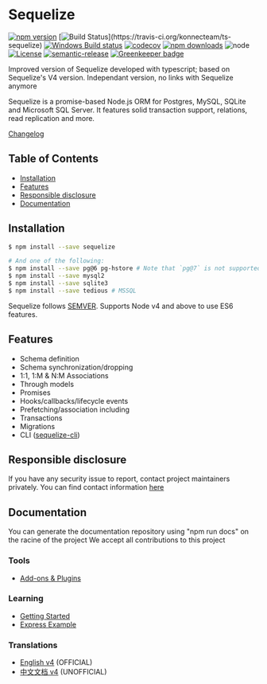 # Sequelize

[![npm version](https://img.shields.io/npm/v/ts-sequelize.svg)](https://www.npmjs.com/package/ts-sequelize)
[![Build Status](https://travis-ci.org/konnecteam/ts-sequelize.svg?)](https://travis-ci.org/konnecteam/ts-sequelize)
[![Windows Build status](https://ci.appveyor.com/api/projects/status/github/konnecteam/ts-sequelize?svg=true)](https://ci.appveyor.com/project/konnecteam/ts-sequelize)
[![codecov](https://codecov.io/gh/konnecteam/ts-sequelize/graph/badge.svg)](https://codecov.io/gh/konnecteam/ts-sequelize)
[![npm downloads](https://img.shields.io/npm/dm/ts-sequelize.svg?maxAge=2592000)](https://www.npmjs.com/package/ts-sequelize)
![node](https://img.shields.io/node/v/sequelize.svg)
[![License](https://img.shields.io/npm/l/sequelize.svg?maxAge=2592000?style=plastic)](https://github.com/konnecteam/ts-sequelize/blob/typescript/LICENSE)
[![semantic-release](https://img.shields.io/badge/%20%20%F0%9F%93%A6%F0%9F%9A%80-semantic--release-e10079.svg)](https://github.com/semantic-release/semantic-release)
[![Greenkeeper badge](https://badges.greenkeeper.io/sequelize/sequelize.svg)](https://greenkeeper.io/)

Improved version of Sequelize developed with typescript; based on Sequelize's V4 version.
Independant version, no links with Sequelize anymore


Sequelize is a promise-based Node.js ORM for Postgres, MySQL, SQLite and Microsoft SQL Server. It features solid transaction support, relations, read replication and more.

[Changelog](https://github.com/konnecteam/ts-sequelize/releases)

## Table of Contents
- [Installation](#installation)
- [Features](#features)
- [Responsible disclosure](#responsible-disclosure)
- [Documentation](#documentation)

## Installation

```bash
$ npm install --save sequelize

# And one of the following:
$ npm install --save pg@6 pg-hstore # Note that `pg@7` is not supported yet
$ npm install --save mysql2
$ npm install --save sqlite3
$ npm install --save tedious # MSSQL
```

Sequelize follows [SEMVER](http://semver.org). Supports Node v4 and above to use ES6 features.

## Features

- Schema definition
- Schema synchronization/dropping
- 1:1, 1:M & N:M Associations
- Through models
- Promises
- Hooks/callbacks/lifecycle events
- Prefetching/association including
- Transactions
- Migrations
- CLI ([sequelize-cli](https://github.com/sequelize/cli))

## Responsible disclosure
If you have any security issue to report, contact project maintainers privately. You can find contact information [here](https://github.com/sequelize/sequelize/blob/master/CONTACT.md)

## Documentation

You can generate the documentation repository using "npm run docs" on the racine of the project
We accept all contributions to this project

### Tools
- [Add-ons & Plugins](https://github.com/sequelize/sequelize/wiki/Add-ons-&-Plugins)

### Learning
- [Getting Started](http://docs.sequelizejs.com/manual/installation/getting-started)
- [Express Example](https://github.com/sequelize/express-example)


### Translations
- [English v4](http://docs.sequelizejs.com) (OFFICIAL)
- [中文文档 v4](https://github.com/demopark/sequelize-docs-Zh-CN) (UNOFFICIAL)

